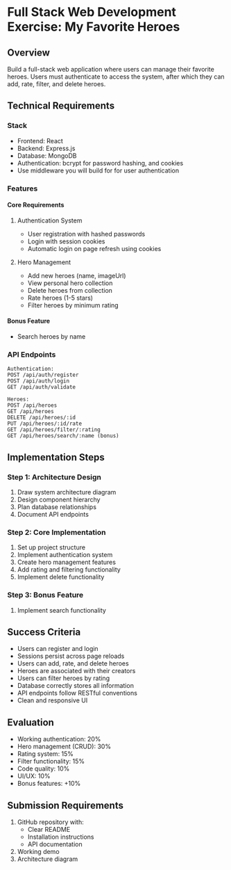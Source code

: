 # Full Stack Web Development Exercise: My Favorite Heroes

## Overview
Build a full-stack web application where users can manage their favorite heroes. Users must authenticate to access the system, after which they can add, rate, filter, and delete heroes.

## Technical Requirements

### Stack
- Frontend: React
- Backend: Express.js
- Database: MongoDB
- Authentication: bcrypt for password hashing, and  cookies
- Use middleware you will build for for user authentication

### Features

#### Core Requirements
1. Authentication System
   - User registration with hashed passwords
   - Login with session cookies
   - Automatic login on page refresh using cookies

2. Hero Management
   - Add new heroes (name, imageUrl)
   - View personal hero collection
   - Delete heroes from collection
   - Rate heroes (1-5 stars)
   - Filter heroes by minimum rating

#### Bonus Feature
- Search heroes by name

### API Endpoints

```
Authentication:
POST /api/auth/register
POST /api/auth/login
GET /api/auth/validate

Heroes:
POST /api/heroes
GET /api/heroes
DELETE /api/heroes/:id
PUT /api/heroes/:id/rate
GET /api/heroes/filter/:rating
GET /api/heroes/search/:name (bonus)
```

## Implementation Steps

### Step 1: Architecture Design
1. Draw system architecture diagram
2. Design component hierarchy
3. Plan database relationships
4. Document API endpoints

### Step 2: Core Implementation
1. Set up project structure
2. Implement authentication system
3. Create hero management features
4. Add rating and filtering functionality
5. Implement delete functionality

### Step 3: Bonus Feature
1. Implement search functionality

## Success Criteria
- Users can register and login
- Sessions persist across page reloads
- Users can add, rate, and delete heroes
- Heroes are associated with their creators
- Users can filter heroes by rating
- Database correctly stores all information
- API endpoints follow RESTful conventions
- Clean and responsive UI

## Evaluation
- Working authentication: 20%
- Hero management (CRUD): 30%
- Rating system: 15%
- Filter functionality: 15%
- Code quality: 10%
- UI/UX: 10%
- Bonus features: +10%

## Submission Requirements
1. GitHub repository with:
   - Clear README
   - Installation instructions
   - API documentation
2. Working demo
3. Architecture diagram